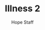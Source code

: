 ---
image: /assets/img/kl/kl_illness_2.png
title: Illness 2
number: 2
categories:
  - Meditations
  - Health
  - Illness
author: Hope Staff
notes: Illness 2
embed: >-
  <iframe style="border-radius:12px" src="https://open.spotify.com/embed/episode/4b475Kz63T11X9lVCEtHKY?utm_source=generator" width="100%" height="352" frameBorder="0" allowfullscreen="" allow="autoplay; clipboard-write; encrypted-media; fullscreen; picture-in-picture" loading="lazy"></iframe>
transcript: >-
  SOME LINES OF TEXT START HERE
---